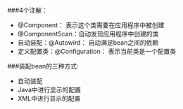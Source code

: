 ###4个注解：
- @Component： 表示这个类需要在应用程序中被创建
- @ComponentScan：自动发现应用程序中创建的类
- 自动装配：@Autowird： 自动满足bean之间的依赖
- 定义配置类：@Configuration： 表示当前类是一个配置类


###装配bean的三种方式:
- 自动装配
- Java中进行显示的配置
- XML中进行显示的配置
